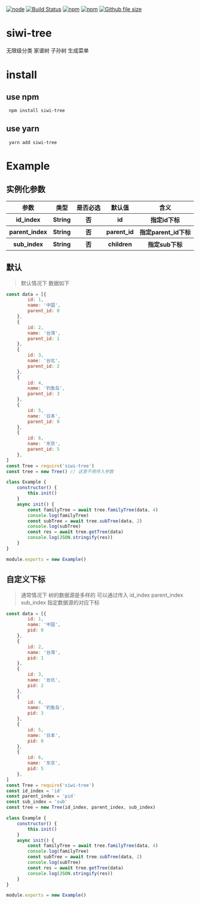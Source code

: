 
[![node](https://img.shields.io/node/v/siwi-tree.svg)](https://www.npmjs.com/package/siwi-tree)
[![Build Status](https://travis-ci.org/siwilizhao/siwi-tree.svg?branch=master)](https://travis-ci.org/siwilizhao/siwi-tree)
[![npm](https://img.shields.io/npm/v/siwi-tree.svg)](https://www.npmjs.com/package/siwi-tree)
[![npm](https://img.shields.io/npm/dt/siwi-tree.svg)](https://www.npmjs.com/package/siwi-tree)
[![Github file size](https://img.shields.io/github/size/siwilizhao/siwi-tree/lib/tree.js.svg)](https://github.com/siwilizhao/siwi-tree/lib/tree.js)

# siwi-tree
无限级分类 家谱树 子孙树 生成菜单 

# install

## use npm 

` npm install siwi-tree`

## use yarn

` yarn add siwi-tree`

# Example

## 实例化参数

<table>
    <tr>
        <th>参数</th>
        <th>类型</th>
        <th>是否必选</th>
        <th>默认值</th>
        <th>含义</th>
    </tr>
    <tr>
        <th>id_index</th>
        <th>String</th>
        <th>否</th>
        <th>id</th>
        <th>指定id下标</th>
    </tr>
    <tr>
        <th>parent_index</th>
        <th>String</th>
        <th>否</th>
        <th>parent_id</th>
        <th>指定parent_id下标</th>
    </tr>
    <tr>
        <th>sub_index</th>
        <th>String</th>
        <th>否</th>
        <th>children</th>
        <th>指定sub下标</th>
    </tr>
</table>

## 默认
> 默认情况下 数据如下
```js
const data = [{
        id: 1,
        name: '中国',
        parent_id: 0
    },
    {
        id: 2,
        name: '台湾',
        parent_id: 1
    },
    {
        id: 3,
        name: '台北',
        parent_id: 2
    },
    {
        id: 4,
        name: '钓鱼岛',
        parent_id: 3
    },
    {
        id: 5,
        name: '日本',
        parent_id: 0
    },
    {
        id: 6,
        name: '东京',
        parent_id: 5
    },
]
const Tree = require('siwi-tree')
const tree = new Tree() // 这里不用传入参数

class Example {
    constructor() {
        this.init()
    }
    async init() {
        const familyTree = await tree.familyTree(data, 4)
        console.log(familyTree)
        const subTree = await tree.subTree(data, 2)
        console.log(subTree)
        const res = await tree.getTree(data)
        console.log(JSON.stringify(res))
    }
}

module.exports = new Example()
```

## 自定义下标
> 通常情况下 树的数据源是多样的 可以通过传入 id_index  parent_index sub_index 指定数据源的对应下标


```js
const data = [{
        id: 1,
        name: '中国',
        pid: 0
    },
    {
        id: 2,
        name: '台湾',
        pid: 1
    },
    {
        id: 3,
        name: '台北',
        pid: 2
    },
    {
        id: 4,
        name: '钓鱼岛',
        pid: 3
    },
    {
        id: 5,
        name: '日本',
        pid: 0
    },
    {
        id: 6,
        name: '东京',
        pid: 5
    },
]
const Tree = require('siwi-tree')
const id_index = 'id'
const parent_index = 'pid'
const sub_index = 'sub'
const tree = new Tree(id_index, parent_index, sub_index)

class Example {
    constructor() {
        this.init()
    }
    async init() {
        const familyTree = await tree.familyTree(data, 4)
        console.log(familyTree)
        const subTree = await tree.subTree(data, 2)
        console.log(subTree)
        const res = await tree.getTree(data)
        console.log(JSON.stringify(res))
    }
}

module.exports = new Example()
```